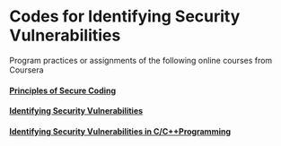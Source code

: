 # Codes for Identifying Security Vulnerabilities
Program practices or assignments of the following online courses from Coursera

#### [Principles of Secure Coding](https://www.coursera.org/learn/secure-coding-principles/home/welcome)
#### [Identifying Security Vulnerabilities](https://www.coursera.org/learn/identifying-security-vulnerabilities/home/welcome)
#### [Identifying Security Vulnerabilities in C/C++Programming](https://www.coursera.org/learn/identifying-security-vulnerabilities-c-programming/home/welcome)
